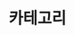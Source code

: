 ---
title: 카테고리
layout: categories
permalink: /categories/
classes: wide
sidebar:
  title: "목차"
  nav: "aviutl-info"
---